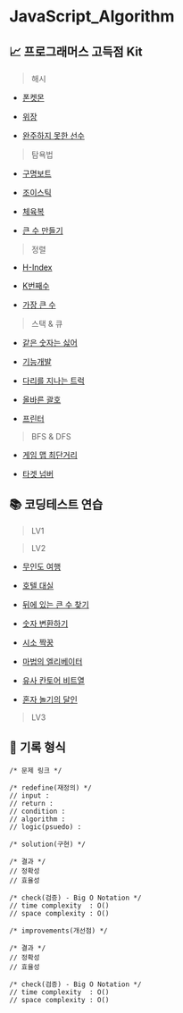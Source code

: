 # JavaScript_Algorithm


## 📈 프로그래머스 고득점 Kit

> 해시

- [폰켓몬](https://github.com/hardy716/JavaScript_Algorithm/blob/main/고득점%20Kit/해시/폰켓몬.js)

- [위장](https://github.com/hardy716/JavaScript_Algorithm/blob/main/고득점%20Kit/해시/위장.js)

- [완주하지 못한 선수](https://github.com/hardy716/JavaScript_Algorithm/blob/main/고득점%20Kit/해시/완주하지%20못한%20선수.js)

> 탐욕법

- [구명보트](https://github.com/hardy716/JavaScript_Algorithm/blob/main/고득점%20Kit/탐욕법/구명보트.js)

- [조이스틱](https://github.com/hardy716/JavaScript_Algorithm/blob/main/고득점%20Kit/탐욕법/조이스틱.js)

- [체육복](https://github.com/hardy716/JavaScript_Algorithm/blob/main/고득점%20Kit/탐욕법/체육복.js)

- [큰 수 만들기](https://github.com/hardy716/JavaScript_Algorithm/blob/main/고득점%20Kit/탐욕법/큰%20수%20만들기.js)

> 정렬

- [H-Index](https://github.com/hardy716/JavaScript_Algorithm/blob/main/고득점%20Kit/정렬/H-Index.js)

- [K번째수](https://github.com/hardy716/JavaScript_Algorithm/blob/main/고득점%20Kit/정렬/K번째수.js)

- [가장 큰 수](https://github.com/hardy716/JavaScript_Algorithm/blob/main/고득점%20Kit/정렬/가장%20큰%20수.js)

> 스택 & 큐

- [같은 숫자는 싫어](https://github.com/hardy716/JavaScript_Algorithm/blob/main/고득점%20Kit/스택%26큐/같은%20숫자는%20싫어.js)

- [기능개발](https://github.com/hardy716/JavaScript_Algorithm/blob/main/고득점%20Kit/스택%26큐/기능개발.js)

- [다리를 지나는 트럭](https://github.com/hardy716/JavaScript_Algorithm/blob/main/고득점%20Kit/스택%26큐/다리를%20지나는%20트럭.js)

- [올바른 괄호](https://github.com/hardy716/JavaScript_Algorithm/blob/main/고득점%20Kit/스택%26큐/올바른%20괄호.js)

- [프린터](https://github.com/hardy716/JavaScript_Algorithm/blob/main/고득점%20Kit/스택%26큐/프린터.js)

> BFS & DFS

- [게임 맵 최단거리](https://github.com/hardy716/JavaScript_Algorithm/blob/main/고득점%20Kit/BFS:DFS/게임%20맵%20최단거리.js)

- [타겟 넘버](https://github.com/hardy716/JavaScript_Algorithm/blob/main/고득점%20Kit/BFS:DFS/타겟%20넘버.js)


## 📚 코딩테스트 연습

> LV1

> LV2

- [무인도 여행](https://github.com/hardy716/JavaScript_Algorithm/blob/main/코딩테스트%20연습/LV2/무인도%20여행.js)

- [호텔 대실](https://github.com/hardy716/JavaScript_Algorithm/blob/main/코딩테스트%20연습/LV2/호텔%20대실.js)

- [뒤에 있는 큰 수 찾기](https://github.com/hardy716/JavaScript_Algorithm/blob/main/코딩테스트%20연습/LV2/뒤에%20있는%20큰%20수%20찾기.js)

- [숫자 변환하기](https://github.com/hardy716/JavaScript_Algorithm/blob/main/코딩테스트%20연습/LV2/숫자%20변환하기.js)

- [시소 짝꿍](https://github.com/hardy716/JavaScript_Algorithm/blob/main/코딩테스트%20연습/LV2/시소%20짝꿍.js)

- [마법의 엘리베이터](https://github.com/hardy716/JavaScript_Algorithm/blob/main/코딩테스트%20연습/LV2/마법의%20엘리베이터.js)

- [유사 칸토어 비트열](https://github.com/hardy716/JavaScript_Algorithm/blob/main/코딩테스트%20연습/LV2/유사%20칸토어%20비트열.js)

- [혼자 놀기의 달인](https://github.com/hardy716/JavaScript_Algorithm/blob/main/코딩테스트%20연습/LV2/혼자%20놀기의%20달인.js)


> LV3


## 📄 기록 형식
```
/* 문제 링크 */

/* redefine(재정의) */
// input : 
// return :
// condition :
// algorithm :
// logic(psuedo) : 

/* solution(구현) */

/* 결과 */
// 정확성
// 효율성

/* check(검증) - Big O Notation */
// time complexity  : O()
// space complexity : O()

/* improvements(개선점) */

/* 결과 */
// 정확성
// 효율성

/* check(검증) - Big O Notation */
// time complexity  : O()
// space complexity : O()
```
